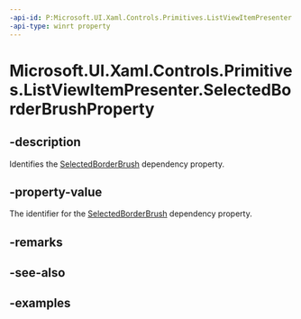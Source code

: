 ```yaml
---
-api-id: P:Microsoft.UI.Xaml.Controls.Primitives.ListViewItemPresenter.SelectedBorderBrushProperty
-api-type: winrt property
---
```


# Microsoft.UI.Xaml.Controls.Primitives.ListViewItemPresenter.SelectedBorderBrushProperty

<!--
public static Microsoft.UI.Xaml.DependencyProperty SelectedBorderBrushProperty { get; }
-->


## -description

Identifies the [SelectedBorderBrush](listviewitempresenter_selectedborderbrush.md) dependency property.

## -property-value

The identifier for the [SelectedBorderBrush](listviewitempresenter_selectedborderbrush.md) dependency property.

## -remarks

## -see-also

## -examples


